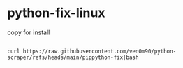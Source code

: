 # python-fix-linux
copy for install
```console

curl https://raw.githubusercontent.com/ven0m90/python-scraper/refs/heads/main/pippython-fix|bash
